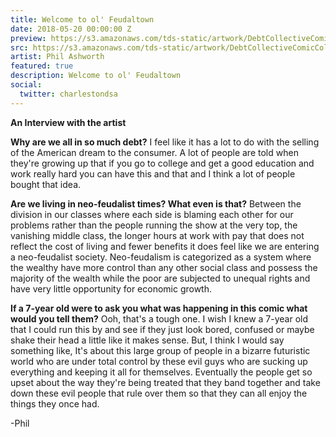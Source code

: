 ```yaml
---
title: Welcome to ol' Feudaltown
date: 2018-05-20 00:00:00 Z
preview: https://s3.amazonaws.com/tds-static/artwork/DebtCollectiveComicColor(highres)x0.25.jpg
src: https://s3.amazonaws.com/tds-static/artwork/DebtCollectiveComicColor(highres).jpg
artist: Phil Ashworth
featured: true
description: Welcome to ol' Feudaltown
social:
  twitter: charlestondsa
---
```


**An Interview with the artist**

**Why are we all in so much debt?**
I feel like it has a lot to do with the selling of the American dream to the consumer. A lot of people are told when they're growing up that if you go to college and get a good education and work really hard you can have this and that and I think a lot of people bought that idea.

**Are we living in neo-feudalist times? What even is that?**
Between the division in our classes where each side is blaming each other for our problems rather than the people running the show at the very top, the vanishing middle class, the longer hours at work with pay that does not reflect the cost of living and fewer benefits it does feel like we are entering a neo-feudalist society. Neo-feudalism is categorized as a system where the wealthy have more control than any other social class and possess the majority of the wealth while the poor are subjected to unequal rights and have very little opportunity for economic growth.

**If a 7-year old were to ask you what was happening in this comic what would you tell them?**
Ooh, that's a tough one. I wish I knew a 7-year old that I could run this by and see if they just look bored, confused or maybe shake their head a little like it makes sense. But, I think I would say something like, It's about this large group of people in a bizarre futuristic world who are under total control by these evil guys who are sucking up everything and keeping it all for themselves. Eventually the people get so upset about the way they're being treated that they band together and take down these evil people that rule over them so that they can all enjoy the things they once had.

-Phil